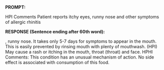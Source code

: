 **PROMPT:**

HPI Comments Patient reports itchy eyes, runny nose and other symptoms of allergic rhinitis

**RESPONSE (Sentence ending after 60th word):**

, runny nose. It takes only 5-7 days for symptoms to appear in the mouth. This is easily prevented by rinsing mouth with plenty of mouthwash. (HPI) May cause a rash or itching in the mouth, throat (throat) and face. HPHI Comments: This condition has an unusual mechanism of action. No side effect is associated with consumption of this food. 